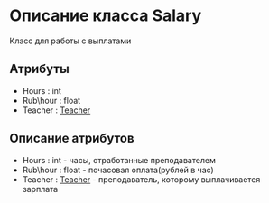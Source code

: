 # Описание класса Salary
Класс для работы с выплатами

## Атрибуты

* Hours : int
* Rub\hour : float
* Teacher : [Teacher](https://github.com/polinanch/Documents/blob/master/Teacher.md "объект класса Teacher")

## Описание атрибутов

* Hours : int - часы, отработанные преподавателем
* Rub\hour : float - почасовая оплата(рублей в час)
* Teacher : [Teacher](https://github.com/polinanch/Documents/blob/master/Teacher.md "объект класса Teacher") - преподаватель, которому выплачивается зарплата
